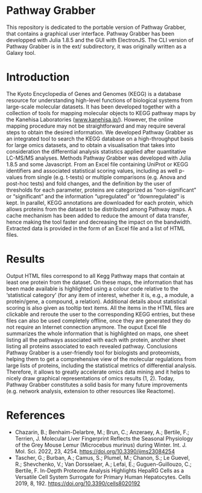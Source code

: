 # Pathway Grabber

This repository is dedicated to the portable version of Pathway Grabber, that contains a graphical user interface. Pathway Grabber has been developped with Julia 1.8.5 and the GUI with ElectronJS.
The CLI version of Pathway Grabber is in the ext/ subdirectory, it was originally written as a Galaxy tool.

# Introduction 

The Kyoto Encyclopedia of Genes and Genomes (KEGG) is a database resource for understanding high-level functions of biological systems from large-scale molecular datasets. It has been developed together with a collection of tools for mapping molecular objects to KEGG pathway maps by the Kanehisa Laboratories (www.kanehisa.jp/). However, the online mapping procedure may not be straightforward and may require several steps to obtain the desired information. We developed Pathway Grabber as an integrated tool to search the KEGG database on a high-throughput basis for large omics datasets, and to obtain a visualisation that takes into consideration the differential analysis statistics applied after quantitative LC-MS/MS analyses.
Methods 
Pathway Grabber was developed with Julia 1.8.5 and some Javascript. From an Excel file containing UniProt or KEGG identifiers and associated statistical scoring values, including as well p-values from single (e.g. t-tests) or multiple comparisons (e.g. Anova and post-hoc tests) and fold changes, and the definition by the user of thresholds for each parameter, proteins are categorized as “non-significant” or “significant” and the information “upregulated” or “downregulated” is kept. In parallel, KEGG annotations are downloaded for each protein, which allows proteins from the dataset to be distributed among Pathway maps. A cache mechanism has been added to reduce the amount of data transfer, hence making the tool faster and decreasing the impact on the bandwidth. Extracted data is provided in the form of an Excel file and a list of HTML files.

# Results 

Output HTML files correspond to all Kegg Pathway maps that contain at least one protein from the dataset. On these maps, the information that has been made available is highlighted using a colour code relative to the ‘statistical category’ (for any item of interest, whether it is, e.g., a module, a protein/gene, a compound, a relation). Additional details about statistical scoring is also given as tooltip text items. All the items in the HTML files are clickable and reroute the user to the corresponding KEGG entries, but these files can also be used completely offline, once they are generated they do not require an Internet connection anymore.
The ouput Excel file summarizes the whole information that is highlighted on maps, one sheet listing all the pathways associated with each with protein, another sheet listing all proteins associated to each revealed pathway.
Conclusions 
Pathway Grabber is a user-friendly tool for biologists and proteomists, helping them to get a comprehensive view of the molecular regulations from large lists of proteins, including the statistical metrics of differential analysis. Therefore, it allows to greatly accelerate omics data mining and it helps to nicely draw graphical representations of omics results (1, 2). Today, Pathway Grabber constitutes a solid basis for many future improvements (e.g. network analysis, extension to other resources like Reactome).

# References 

* Chazarin, B.; Benhaim-Delarbre, M.; Brun, C.; Anzeraey, A.; Bertile, F.; Terrien, J. Molecular Liver Fingerprint Reflects the Seasonal Physiology of the Grey Mouse Lemur (Microcebus murinus) during Winter. Int. J. Mol. Sci. 2022, 23, 4254. https://doi.org/10.3390/ijms23084254
* Tascher, G.; Burban, A.; Camus, S.; Plumel, M.; Chanon, S.; Le Guevel, R.; Shevchenko, V.; Van Dorsselaer, A.; Lefai, E.; Guguen-Guillouzo, C.; Bertile, F. In-Depth Proteome Analysis Highlights HepaRG Cells as a Versatile Cell System Surrogate for Primary Human Hepatocytes. Cells 2019, 8, 192. https://doi.org/10.3390/cells8020192
